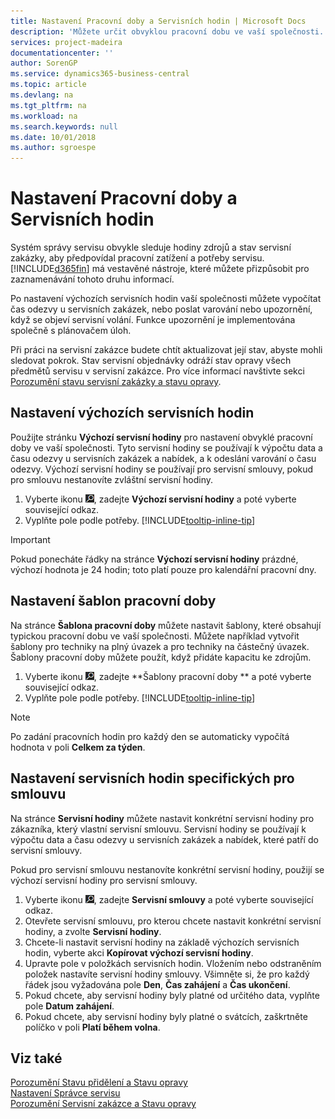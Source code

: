 ```yaml
---
title: Nastavení Pracovní doby a Servisních hodin | Microsoft Docs
description: 'Můžete určit obvyklou pracovní dobu ve vaší společnosti. Tyto servisní hodiny se používají k výpočtu data a času odezvy u servisních zakázek a nabídek, a k odeslání varování o času odezvy.'
services: project-madeira
documentationcenter: ''
author: SorenGP
ms.service: dynamics365-business-central
ms.topic: article
ms.devlang: na
ms.tgt_pltfrm: na
ms.workload: na
ms.search.keywords: null
ms.date: 10/01/2018
ms.author: sgroespe
---
```

# <a name="set-up-work-hours-and-service-hours"></a>Nastavení Pracovní doby a Servisních hodin
Systém správy servisu obvykle sleduje hodiny zdrojů a stav servisní zakázky, aby předpovídal pracovní zatížení a potřeby servisu. [!INCLUDE[d365fin](includes/d365fin_md.md)] má vestavěné nástroje, které můžete přizpůsobit pro zaznamenávání tohoto druhu informací.  
  
Po nastavení výchozích servisních hodin vaší společnosti můžete vypočítat čas odezvy u servisních zakázek, nebo poslat varování nebo upozornění, když se objeví servisní volání. Funkce upozornění je implementována společně s plánovačem úloh.   
  
Při práci na servisní zakázce budete chtít aktualizovat její stav, abyste mohli sledovat pokrok. Stav servisní objednávky odráží stav opravy všech předmětů servisu v servisní zakázce. Pro více informací navštivte sekci [Porozumění stavu servisní zakázky a stavu opravy](service-order-repair-status.md). 

## <a name="to-set-up-default-service-hours"></a>Nastavení výchozích servisních hodin  
Použijte stránku **Výchozí servisní hodiny** pro nastavení obvyklé pracovní doby ve vaší společnosti. Tyto servisní hodiny se používají k výpočtu data a času odezvy u servisních zakázek a nabídek, a k odeslání varování o času odezvy. Výchozí servisní hodiny se používají pro servisní smlouvy, pokud pro smlouvu nestanovíte zvláštní servisní hodiny.  
  
1. Vyberte ikonu ![Žárovky, která otevře funkci Řekněte mi](media/ui-search/search_small.png "Řekněte mi, co chcete dělat"), zadejte **Výchozí servisní hodiny** a poté vyberte související odkaz.  
2. Vyplňte pole podle potřeby. [!INCLUDE[tooltip-inline-tip](includes/tooltip-inline-tip_md.md)]  
  
> [!IMPORTANT]  
>  Pokud ponecháte řádky na stránce **Výchozí servisní hodiny** prázdné, výchozí hodnota je 24 hodin; toto platí pouze pro kalendářní pracovní dny.  
  
## <a name="to-set-up-work-hour-templates"></a>Nastavení šablon pracovní doby
Na stránce **Šablona pracovní doby** můžete nastavit šablony, které obsahují typickou pracovní dobu ve vaší společnosti. Můžete například vytvořit šablony pro techniky na plný úvazek a pro techniky na částečný úvazek. Šablony pracovní doby můžete použít, když přidáte kapacitu ke zdrojům.  
  
1. Vyberte ikonu ![Žárovky, která otevře funkci Řekněte mi](media/ui-search/search_small.png "Řekněte mi, co chcete dělat"), zadejte **Šablony pracovní doby ** a poté vyberte související odkaz.  
2. Vyplňte pole podle potřeby. [!INCLUDE[tooltip-inline-tip](includes/tooltip-inline-tip_md.md)]  
  
> [!Note]
> Po zadání pracovních hodin pro každý den se automaticky vypočítá hodnota v poli **Celkem za týden**.  

## <a name="to-set-up-contract-specific-service-hours"></a>Nastavení servisních hodin specifických pro smlouvu  
Na stránce **Servisní hodiny** můžete nastavit konkrétní servisní hodiny pro zákazníka, který vlastní servisní smlouvu. Servisní hodiny se používají k výpočtu data a času odezvy u servisních zakázek a nabídek, které patří do servisní smlouvy.  
  
Pokud pro servisní smlouvu nestanovíte konkrétní servisní hodiny, použijí se výchozí servisní hodiny pro servisní smlouvy.  
  
1. Vyberte ikonu ![Žárovky, která otevře funkci Řekněte mi](media/ui-search/search_small.png "Řekněte mi, co chcete dělat"), zadejte **Servisní smlouvy** a poté vyberte související odkaz.  
2. Otevřete servisní smlouvu, pro kterou chcete nastavit konkrétní servisní hodiny, a zvolte **Servisní hodiny**.  
4. Chcete-li nastavit servisní hodiny na základě výchozích servisních hodin, vyberte akci **Kopírovat výchozí servisní hodiny**.  
5. Upravte pole v položkách servisních hodin. Vložením nebo odstraněním položek nastavíte servisní hodiny smlouvy. Všimněte si, že pro každý řádek jsou vyžadována pole **Den**, **Čas zahájení** a **Čas ukončení**.  
6. Pokud chcete, aby servisní hodiny byly platné od určitého data, vyplňte pole **Datum zahájení**.  
7. Pokud chcete, aby servisní hodiny byly platné o svátcích, zaškrtněte políčko v poli **Platí během volna**.  

## <a name="see-also"></a>Viz také  
[Porozumění Stavu přidělení a Stavu opravy](service-allocation-status-and-repair-status.md)  
[Nastavení Správce servisu](service-setup-service.md)  
[Porozumění Servisní zakázce a Stavu opravy](service-order-repair-status.md)  
